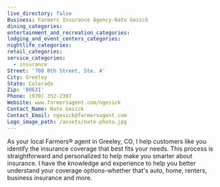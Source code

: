```yaml
---
live_directory: false
Business: Farmers Insurance Agency-Nate Gesick
dining_categories:
entertainment_and_recreation_categories:
lodging_and_event_centers_categories:
nightlife_categories:
retail_categories:
service_categories:
  - insurance
Street: '708 8th Street, Ste. A'
City: Greeley
State: Colorado
Zip: '80631'
Phone: (970) 352-2307
Website: www.farmersagent.com/ngesick
Contact_Name: Nate Gesick
Contact_Email: ngesick@farmersagent.com
Logo_image_path: /assets/nate-photo.jpg
---
```



As your local Farmers® agent in Greeley, CO, I help customers like you identify the insurance coverage that best fits your needs. This process is straightforward and personalized to help make you smarter about insurance. I have the knowledge and experience to help you better understand your coverage options–whether that's auto, home, renters, business insurance and more.